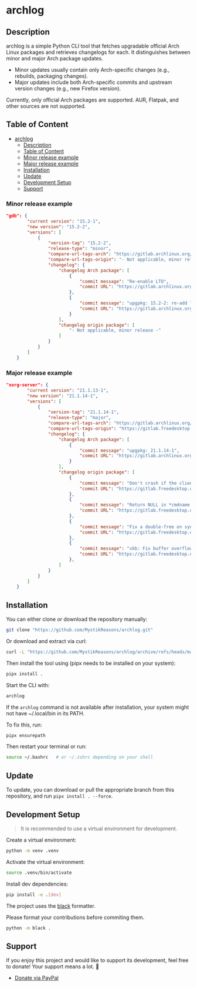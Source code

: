 # archlog

## Description
archlog is a simple Python CLI tool that fetches upgradable official Arch Linux packages and retrieves changelogs for each.
It distinguishes between minor and major Arch package updates.

* Minor updates usually contain only Arch-specific changes (e.g., rebuilds, packaging changes).
* Major updates include both Arch-specific commits and upstream version changes (e.g., new Firefox version).

Currently, only official Arch packages are supported. AUR, Flatpak, and other sources are not supported.

## Table of Content
<!-- TOC -->
* [archlog](#archlog)
  * [Description](#description)
  * [Table of Content](#table-of-content)
  * [Minor release example](#minor-release-example)
  * [Major release example](#major-release-example)
  * [Installation](#installation)
  * [Update](#update)
  * [Development Setup](#development-setup)
  * [Support](#support)
<!-- TOC -->

### Minor release example
```json
"gdb": {
        "current version": "15.2-1",
        "new version": "15.2-2",
        "versions": [
            {
                "version-tag": "15.2-2",
                "release-type": "minor",
                "compare-url-tags-arch": "https://gitlab.archlinux.org/archlinux/packaging/packages/gdb/-/compare/15.2-1...15.2-2",
                "compare-url-tags-origin": "- Not applicable, minor release -",
                "changelog": {
                    "changelog Arch package": [
                        {
                            "commit message": "Re-enable LTO",
                            "commit URL": "https://gitlab.archlinux.org/archlinux/packaging/packages/gdb/-/commit/..."
                        },
                        {
                            "commit message": "upgpkg: 15.2-2: re-add lto",
                            "commit URL": "https://gitlab.archlinux.org/archlinux/packaging/packages/gdb/-/commit/..."
                        }
                    ],
                    "changelog origin package": [
                        "- Not applicable, minor release -"
                    ]
                }
            }
        ]
    }
```

### Major release example
```json
"xorg-server": {
        "current version": "21.1.13-1",
        "new version": "21.1.14-1",
        "versions": [
            {
                "version-tag": "21.1.14-1",
                "release-type": "major",
                "compare-url-tags-arch": "https://gitlab.archlinux.org/archlinux/packaging/packages/xorg-server/-/compare/21.1.13-1...21.1.14-1",
                "compare-url-tags-origin": "https://gitlab.freedesktop.org/xorg/xserver/-/compare/xorg-server-21.1.13...xorg-server-21.1.14",
                "changelog": {
                    "changelog Arch package": [
                        {
                            "commit message": "upgpkg: 21.1.14-1",
                            "commit URL": "https://gitlab.archlinux.org/archlinux/packaging/packages/xorg-server/-/commit/..."
                        }
                    ],
                    "changelog origin package": [
                        {
                            "commit message": "Don't crash if the client argv or argv[0] is NULL.",
                            "commit URL": "https://gitlab.freedesktop.org/xorg/xserver/-/commit/..."
                        },
                        {
                            "commit message": "Return NULL in *cmdname if the client argv or argv[0] is NULL",
                            "commit URL": "https://gitlab.freedesktop.org/xorg/xserver/-/commit/..."
                        },
                        {
                            "commit message": "Fix a double-free on syntax error without a new line.",
                            "commit URL": "https://gitlab.freedesktop.org/xorg/xserver/-/commit/..."
                        },
                        {
                            "commit message": "xkb: Fix buffer overflow in _XkbSetCompatMap()",
                            "commit URL": "https://gitlab.freedesktop.org/xorg/xserver/-/commit/..."
                        },
                    ]
                }
            }
        ]
    }
```

## Installation

You can either clone or download the repository manually:
```bash
git clone "https://github.com/MystikReasons/archlog.git"
```

Or download and extract via curl:
```bash
curl -L "https://github.com/MystikReasons/archlog/archive/refs/heads/master.zip" -o "./archlog.zip" && unzip "./archlog.zip" -d "./archlog" && rm -rf "./archlog.zip"
```

Then install the tool using (pipx needs to be installed on your system):
```bash
pipx install .
```

Start the CLI with:
```bash
archlog
```

If the `archlog` command is not available after installation, your system might not have ~/.local/bin in its PATH.

To fix this, run:
```bash
pipx ensurepath
```

Then restart your terminal or run:
```bash
source ~/.bashrc   # or ~/.zshrc depending on your shell
```

## Update

To update, you can download or pull the appropriate branch from this repository, and run `pipx install . --force`.

## Development Setup

> It is recommended to use a virtual environment for development.

Create a virtual environment:
```bash
python -m venv .venv
```

Activate the virtual environment:
```bash
source .venv/bin/activate
```

Install dev dependencies:
```bash
pip install -e .[dev]
```

The project uses the [black](https://github.com/psf/black) formatter.

Please format your contributions before commiting them.
```bash
python -m black .
```

## Support

If you enjoy this project and would like to support its development, feel free to donate! Your support means a lot. 🙏

- [Donate via PayPal](https://paypal.me/MystikReasons)
